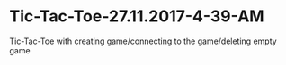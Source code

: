 # Tic-Tac-Toe-27.11.2017-4-39-AM
Tic-Tac-Toe with creating game/connecting to the game/deleting empty game
